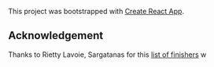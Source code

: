 This project was bootstrapped with [Create React App](https://github.com/facebook/create-react-app).

## Acknowledgement
Thanks to Rietty Lavoie, Sargatanas for this [list of finishers](https://docs.google.com/spreadsheets/d/13B3fLy-nONzJMrkpd_3qbnIyAX84NLzI/edit#gid=1135637474) w
